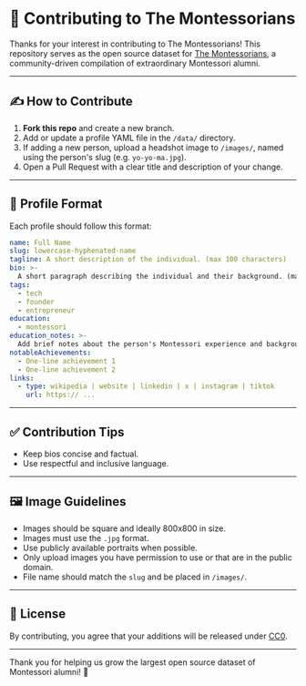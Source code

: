 # 🙌 Contributing to The Montessorians

Thanks for your interest in contributing to The Montessorians! This repository serves as the open source dataset for
[The Montessorians](https://themontessorians.xyz), a community-driven compilation of extraordinary Montessori alumni.

---

## ✍️ How to Contribute

1. **Fork this repo** and create a new branch.
2. Add or update a profile YAML file in the `/data/` directory.
3. If adding a new person, upload a headshot image to `/images/`, named using the person's slug (e.g. `yo-yo-ma.jpg`).
4. Open a Pull Request with a clear title and description of your change.

---

## 🧾 Profile Format

Each profile should follow this format:

```yaml
name: Full Name
slug: lowercase-hyphenated-name
tagline: A short description of the individual. (max 100 characters)
bio: >-
  A short paragraph describing the individual and their background. (max 1000 characters)
tags:
  - tech
  - founder
  - entrepreneur
education:
  - montessori
education_notes: >-
  Add brief notes about the person's Montessori experience and background
notableAchievements:
  - One-line achievement 1
  - One-line achievement 2
links:
  - type: wikipedia | website | linkedin | x | instagram | tiktok
    url: https:// ...
```

---

## ✅ Contribution Tips

- Keep bios concise and factual.
- Use respectful and inclusive language.

---

## 🖼 Image Guidelines

- Images should be square and ideally 800x800 in size.
- Images must use the `.jpg` format.
- Use publicly available portraits when possible.
- Only upload images you have permission to use or that are in the public domain.
- File name should match the `slug` and be placed in `/images/`.

---

## 📄 License

By contributing, you agree that your additions will be released under
[CC0](https://github.com/renaissanceabc/the-montessorians?tab=CC0-1.0-1-ov-file#readme).

---

Thank you for helping us grow the largest open source dataset of Montessori alumni! 🚀
